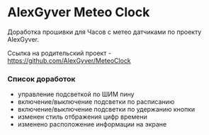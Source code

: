 # AlexGyver Meteo Clock

Доработка прошивки для Часов с метео датчиками по проекту AlexGyver.

Ссылка на родительский проект - https://github.com/AlexGyver/MeteoClock

### Список доработок
- управление подсветкой по ШИМ пину
- включение/выключение подсветки по расписанию
- включение/выключение подсветки по удержанию кнопки
- изменен стиль отбражения цифр времени
- изменено расположение информации на экране
